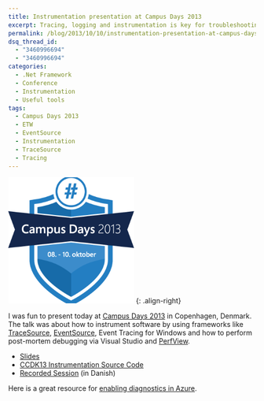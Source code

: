 ```yaml
---
title: Instrumentation presentation at Campus Days 2013
excerpt: Tracing, logging and instrumentation is key for troubleshooting and high level of observability of your code
permalink: /blog/2013/10/10/instrumentation-presentation-at-campus-days-2013/
dsq_thread_id:
  - "3460996694"
  - "3460996694"
categories:
  - .Net Framework
  - Conference
  - Instrumentation
  - Useful tools
tags:
  - Campus Days 2013
  - ETW
  - EventSource
  - Instrumentation
  - TraceSource
  - Tracing
---
```

![Campus day logo](/wp-content/uploads/ccdk13_Logo.png)
{: .align-right}

I was fun to present today at [Campus Days 2013](http://www.campusdays.dk "Campus Days web site") in Copenhagen, Denmark. The talk was about how to instrument software by using frameworks like [TraceSource](http://msdn.microsoft.com/en-us/library/system.diagnostics.tracesource.aspx "TraceSource documentation on MSDN"), [EventSource](http://msdn.microsoft.com/en-us/library/system.diagnostics.tracing.eventsource.aspx "EventSource documentation on MSDN"), Event Tracing for Windows and how to perform post-mortem debugging via Visual Studio and [PerfView](http://www.microsoft.com/en-us/download/details.aspx?id=28567 "Download PerView").

* [Slides](http://www.slideshare.net/Lybecker/campus-days-2013-instrumentering "Instrumentation slides")
* [CCDK13 Instrumentation Source Code](/wp-content/uploads/CCDK13_Instrumentation_SourceDoe.zip)
* [Recorded Session](http://channel9.msdn.com/Events/Microsoft-Campus-Days/Microsoft-Campus-Days-2013/Logging-tracing-instrumentering-debugging-og-fejlfinding "Instrumentation session recording at Campus Days 2013 in Danish") (in Danish)

Here is a great resource for [enabling diagnostics in Azure](https://www.windowsazure.com/en-us/develop/net/common-tasks/diagnostics/ "Enabling Diagnostics in Windows Azure").
